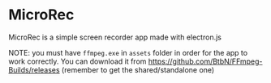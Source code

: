 # MicroRec

MicroRec is a simple screen recorder app made with electron.js

NOTE: you must have `ffmpeg.exe` in `assets` folder in order for the app to work correctly. You can download it from https://github.com/BtbN/FFmpeg-Builds/releases (remember to get the shared/standalone one)